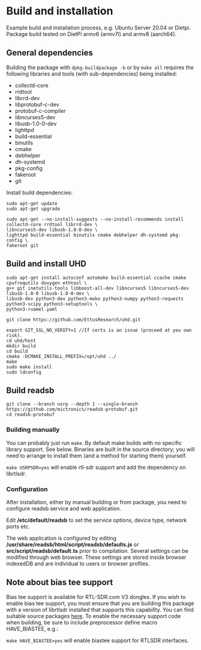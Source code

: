 # Build and installation

Example build and installation process, e.g. Ubuntu Server 20.04 or Dietpi. Package build tested on DietPi armv6 (armv7l) and armv8 (aarch64).

## General dependencies

Building the package with `dpkg-buildpackage -b` or by `make all` requires the following libraries and tools (with sub-dependencies) being installed:

* collectd-core
* rrdtool
* librrd-dev
* libprotobuf-c-dev
* protobuf-c-compiler
* libncurses5-dev
* libusb-1.0-0-dev
* lighttpd
* build-essential
* binutils
* cmake
* debhelper
* dh-systemd
* pkg-config
* fakeroot
* git

Install build dependencies:

```
sudo apt-get update
sudo apt-get upgrade

sudo apt-get --no-install-suggests --no-install-recommends install collectd-core rrdtool librrd-dev \
libncurses5-dev libusb-1.0-0-dev \
lighttpd build-essential binutils cmake debhelper dh-systemd pkg-config \
fakeroot git
```

## Build and install UHD

```
sudo apt-get install autoconf automake build-essential ccache cmake cpufrequtils doxygen ethtool \
g++ git inetutils-tools libboost-all-dev libncurses5 libncurses5-dev libusb-1.0-0 libusb-1.0-0-dev \
libusb-dev python3-dev python3-mako python3-numpy python3-requests python3-scipy python3-setuptools \
python3-ruamel.yaml

git clone https://github.com/EttusResearch/uhd.git

export GIT_SSL_NO_VERIFY=1 //If certs is an issue (proceed at you own risk).
cd uhd/host
mkdir build
cd build
cmake -DCMAKE_INSTALL_PREFIX=/opt/uhd ../ 
make
sudo make install
sudo ldconfig
``` 


## Build readsb

```
git clone --branch usrp --depth 1 --single-branch https://github.com/mictronics/readsb-protobuf.git
cd readsb-protobuf
```


### Building manually

You can probably just run `make`. By default make builds with no specific library support. See below.
Binaries are built in the source directory; you will need to arrange to install them (and a method for starting them) yourself.

`make USRPSDR=yes` will enable rtl-sdr support and add the dependency on librtlsdr.


### Configuration

After installation, either by manual building or from package, you need to configure readsb service and web application.

Edit __/etc/default/readsb__ to set the service options, device type, network ports etc.

The web application is configured by editing __/usr/share/readsb/html/script/readsb/defaults.js__ or __src/script/readsb/default.ts__ prior to compilation. Several settings can be modified through web browser. These settings are stored inside browser indexedDB and are individual to users or browser profiles.

## Note about bias tee support

Bias tee support is available for RTL-SDR.com V3 dongles. If you wish to enable bias tee support,
you must ensure that you are building this package with a version of librtlsdr installed that supports this capability.
You can find suitable source packages [here](https://github.com/librtlsdr/librtlsdr). To enable the necessary
support code when building, be sure to include preprocessor define macro HAVE_BIASTEE, e.g.:

`make HAVE_BIASTEE=yes` will enable biastee support for RTLSDR interfaces.
